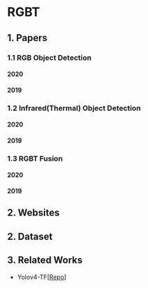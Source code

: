 # RGBT

## 1. Papers

### 1.1 RGB Object Detection

#### 2020

#### 2019

### 1.2 Infrared(Thermal) Object Detection

#### 2020

#### 2019

### 1.3 RGBT Fusion

#### 2020

#### 2019

## 2. Websites

## 2. Dataset

## 3. Related Works

- <a name=""></a> Yolov4-TF[[Repo](https://github.com/hunglc007/tensorflow-yolov4-tflite)]
